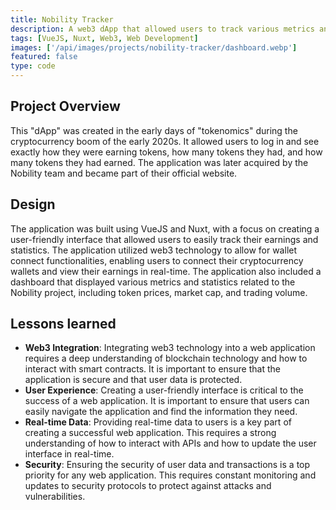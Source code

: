 ```yaml
---
title: Nobility Tracker
description: A web3 dApp that allowed users to track various metrics and statistics related to the cryptocurrency project Nobility. The application was later acquired by the Nobility team and became part of their official website.
tags: [VueJS, Nuxt, Web3, Web Development]
images: ['/api/images/projects/nobility-tracker/dashboard.webp']
featured: false
type: code
---
```

## Project Overview
This "dApp" was created in the early days of "tokenomics" during the cryptocurrency boom of the early 2020s. It allowed users to log in and see exactly how they were earning tokens,
how many tokens they had, and how many tokens they had earned. The application was later acquired by the Nobility team and became part of their official website. 

## Design
The application was built using VueJS and Nuxt, with a focus on creating a user-friendly interface that allowed users to easily track their earnings and statistics.
The application utilized web3 technology to allow for wallet connect functionalities, enabling users to connect their cryptocurrency wallets and view their earnings in real-time.
The application also included a dashboard that displayed various metrics and statistics related to the Nobility project, including token prices, market cap, and trading volume.

## Lessons learned
- **Web3 Integration**: Integrating web3 technology into a web application requires a deep understanding of blockchain technology and how to interact with smart contracts. It is important to ensure that the application is secure and that user data is protected.
- **User Experience**: Creating a user-friendly interface is critical to the success of a web application. It is important to ensure that users can easily navigate the application and find the information they need.
- **Real-time Data**: Providing real-time data to users is a key part of creating a successful web application. This requires a strong understanding of how to interact with APIs and how to update the user interface in real-time.
- **Security**: Ensuring the security of user data and transactions is a top priority for any web application. This requires constant monitoring and updates to security protocols to protect against attacks and vulnerabilities.